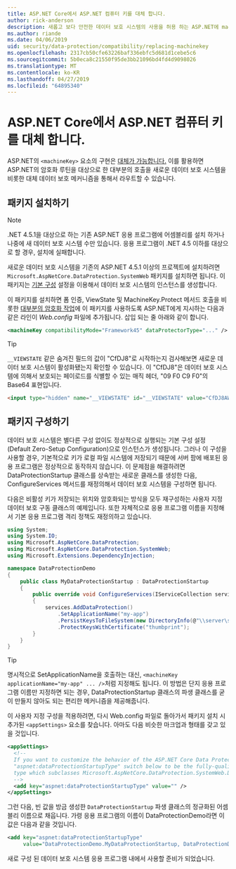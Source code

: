 ```yaml
---
title: ASP.NET Core에서 ASP.NET 컴퓨터 키를 대체 합니다.
author: rick-anderson
description: 새롭고 보다 안전한 데이터 보호 시스템의 사용을 허용 하는 ASP.NET에 machineKey를 교체 하는 방법을 검색 합니다.
ms.author: riande
ms.date: 04/06/2019
uid: security/data-protection/compatibility/replacing-machinekey
ms.openlocfilehash: 2317cb50cfe63226baf336ebfc5d681d1cebe5c6
ms.sourcegitcommit: 5b0eca8c21550f95de3bb21096bd4fd4d9098026
ms.translationtype: MT
ms.contentlocale: ko-KR
ms.lasthandoff: 04/27/2019
ms.locfileid: "64895340"
---
```

# <a name="replace-the-aspnet-machinekey-in-aspnet-core"></a>ASP.NET Core에서 ASP.NET 컴퓨터 키를 대체 합니다.

<a name="compatibility-replacing-machinekey"></a>

ASP.NET의 `<machineKey>` 요소의 구현은 [대체가 가능합니다.](https://blogs.msdn.microsoft.com/webdev/2012/10/23/cryptographic-improvements-in-asp-net-4-5-pt-2/) 이를 활용하면 ASP.NET의 암호화 루틴을 대상으로 한 대부분의 호출을 새로운 데이터 보호 시스템을 비롯한 대체 데이터 보호 메커니즘을 통해서 라우트할 수 있습니다.

## <a name="package-installation"></a>패키지 설치하기

> [!NOTE]
> .NET 4.5.1을 대상으로 하는 기존 ASP.NET 응용 프로그램에 어셈블리를 설치 하거나 나중에 새 데이터 보호 시스템 수만 있습니다. 응용 프로그램이 .NET 4.5 이하를 대상으로 할 경우, 설치에 실패합니다.

새로운 데이터 보호 시스템을 기존의 ASP.NET 4.5.1 이상의 프로젝트에 설치하려면 `Microsoft.AspNetCore.DataProtection.SystemWeb` 패키지를 설치하면 됩니다. 이 패키지는 [기본 구성](xref:security/data-protection/configuration/default-settings) 설정을 이용해서 데이터 보호 시스템의 인스턴스를 생성합니다.

이 패키지를 설치하면 폼 인증, ViewState 및 MachineKey.Protect 메서드 호출을 비롯한 [대부분의 암호화 작업](https://blogs.msdn.microsoft.com/webdev/2012/10/23/cryptographic-improvements-in-asp-net-4-5-pt-2/)에 이 패키지를 사용하도록 ASP.NET에게 지시하는 다음과 같은 라인이 *Web.config* 파일에 추가됩니다. 삽입 되는 줄 아래와 같이 합니다.

```xml
<machineKey compatibilityMode="Framework45" dataProtectorType="..." />
```

>[!TIP]
> `__VIEWSTATE` 같은 숨겨진 필드의 값이 "CfDJ8"로 시작하는지 검사해보면 새로운 데이터 보호 시스템이 활성화됐는지 확인할 수 있습니다. 이 "CfDJ8"은 데이터 보호 시스템에 의해서 보호되는 페이로드를 식별할 수 있는 매직 헤더, "09 F0 C9 F0"의 Base64 표현입니다.

```html
<input type="hidden" name="__VIEWSTATE" id="__VIEWSTATE" value="CfDJ8AWPr2EQPTBGs3L2GCZOpk...">
```

## <a name="package-configuration"></a>패키지 구성하기

데이터 보호 시스템은 별다른 구성 없이도 정상적으로 실행되는 기본 구성 설정(Default Zero-Setup Configuration)으로 인스턴스가 생성됩니다. 그러나 이 구성을 사용할 경우, 기본적으로 키가 로컬 파일 시스템에 저장되기 때문에 서버 팜에 배포된 응용 프로그램은 정상적으로 동작하지 않습니다. 이 문제점을 해결하려면 DataProtectionStartup 클래스를 상속받는 새로운 클래스를 생성한 다음, ConfigureServices 메서드를 재정의해서 데이터 보호 시스템을 구성하면 됩니다.

다음은 비활성 키가 저장되는 위치와 암호화되는 방식을 모두 재구성하는 사용자 지정 데이터 보호 구동 클래스의 예제입니다. 또한 자체적으로 응용 프로그램 이름을 지정해서 기본 응용 프로그램 격리 정책도 재정의하고 있습니다.

```csharp
using System;
using System.IO;
using Microsoft.AspNetCore.DataProtection;
using Microsoft.AspNetCore.DataProtection.SystemWeb;
using Microsoft.Extensions.DependencyInjection;

namespace DataProtectionDemo
{
    public class MyDataProtectionStartup : DataProtectionStartup
    {
        public override void ConfigureServices(IServiceCollection services)
        {
            services.AddDataProtection()
                .SetApplicationName("my-app")
                .PersistKeysToFileSystem(new DirectoryInfo(@"\\server\share\myapp-keys\"))
                .ProtectKeysWithCertificate("thumbprint");
        }
    }
}
```

>[!TIP]
> 명시적으로 SetApplicationName을 호출하는 대신, `<machineKey applicationName="my-app" ... />`처럼 지정해도 됩니다. 이 방법은 단지 응용 프로그램 이름만 지정하면 되는 경우, DataProtectionStartup 클래스의 파생 클래스를 굳이 만들지 않아도 되는 편리한 메커니즘을 제공해줍니다.

이 사용자 지정 구성을 적용하려면, 다시 Web.config 파일로 돌아가서 패키지 설치 시 추가된 `<appSettings>` 요소를 찾습니다. 아마도 다음 비슷한 마크업과 형태를 갖고 있을 것입니다.

```xml
<appSettings>
  <!--
  If you want to customize the behavior of the ASP.NET Core Data Protection stack, set the
  "aspnet:dataProtectionStartupType" switch below to be the fully-qualified name of a
  type which subclasses Microsoft.AspNetCore.DataProtection.SystemWeb.DataProtectionStartup.
  -->
  <add key="aspnet:dataProtectionStartupType" value="" />
</appSettings>
```

그런 다음, 빈 값을 방금 생성한 `DataProtectionStartup` 파생 클래스의 정규화된 어셈블리 이름으로 채웁니다. 가령 응용 프로그램의 이름이 DataProtectionDemo라면 이 값은 다음과 같을 것입니다.

```xml
<add key="aspnet:dataProtectionStartupType"
     value="DataProtectionDemo.MyDataProtectionStartup, DataProtectionDemo" />
```

새로 구성 된 데이터 보호 시스템 응용 프로그램 내에서 사용할 준비가 되었습니다.
